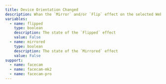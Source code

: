 ```yaml
---
title: Device Orientation Changed
description: Whan the `Mirror` and/or `Flip` effect on the selected Webcam has been enabled or disabled
variables:
  - name: flipped
    type: boolean
    description: The state of the `Flipped` effect
    value: False
  - name: mirrored
    type: boolean
    description: The state of the `Mirrored` effect
    value: False
support:
  - name: facecam
  - name: facecam-mk2
  - name: facecam-pro
---
```

